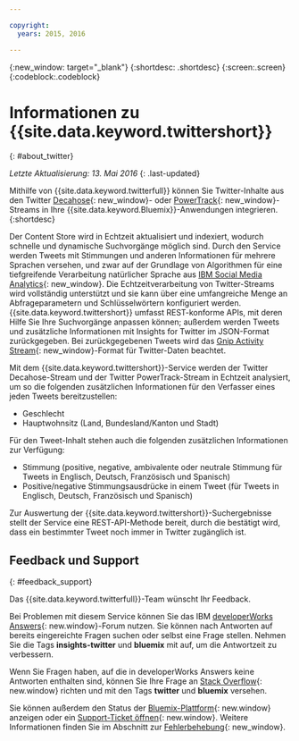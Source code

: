 ```yaml
---

copyright:
  years: 2015, 2016

---
```


{:new_window: target="_blank"}
{:shortdesc: .shortdesc}
{:screen:.screen}
{:codeblock:.codeblock}

# Informationen zu {{site.data.keyword.twittershort}}
{: #about_twitter}

*Letzte Aktualisierung: 13. Mai 2016*
{: .last-updated}

Mithilfe von {{site.data.keyword.twitterfull}} können Sie Twitter-Inhalte aus den Twitter [Decahose](http://support.gnip.com/apis/firehose/overview.html){: new_window}- oder [PowerTrack](http://support.gnip.com/apis/powertrack/overview.html){: new_window}-Streams in Ihre {{site.data.keyword.Bluemix}}-Anwendungen integrieren.
{:shortdesc}

Der Content Store wird in Echtzeit aktualisiert und indexiert, wodurch schnelle und dynamische Suchvorgänge möglich sind. Durch den Service werden Tweets mit Stimmungen und anderen Informationen für mehrere Sprachen versehen, und zwar auf der Grundlage von Algorithmen für eine tiefgreifende Verarbeitung natürlicher Sprache aus [IBM Social Media Analytics](http://www.ibm.com/software/products/en/social-media-analytics/){: new_window}. Die Echtzeitverarbeitung von Twitter-Streams	wird vollständig unterstützt und sie kann über eine umfangreiche Menge an Abfrageparametern und Schlüsselwörtern konfiguriert werden. {{site.data.keyword.twittershort}} umfasst	REST-konforme APIs, mit deren Hilfe Sie Ihre Suchvorgänge anpassen können; außerdem werden Tweets und zusätzliche Informationen mit Insights for Twitter im JSON-Format zurückgegeben. Bei zurückgegebenen Tweets wird das [Gnip Activity Stream](http://support.gnip.com/sources/twitter/data_format.html){: new_window}-Format für Twitter-Daten beachtet.

Mit dem {{site.data.keyword.twittershort}}-Service werden der Twitter Decahose-Stream und der Twitter PowerTrack-Stream in Echtzeit analysiert, um so die folgenden zusätzlichen Informationen für den Verfasser eines jeden Tweets bereitzustellen:
* Geschlecht
* Hauptwohnsitz (Land, Bundesland/Kanton und Stadt)

Für den Tweet-Inhalt stehen auch die folgenden zusätzlichen Informationen zur Verfügung:

* Stimmung (positive, negative, ambivalente oder neutrale Stimmung für Tweets in Englisch, Deutsch, Französisch und Spanisch)
* Positive/negative Stimmungsausdrücke in einem Tweet (für Tweets in Englisch, Deutsch, Französisch und Spanisch)

Zur Auswertung der {{site.data.keyword.twittershort}}-Suchergebnisse stellt der Service eine REST-API-Methode bereit, durch die bestätigt wird, dass ein bestimmter Tweet noch immer in Twitter zugänglich ist. 

## Feedback und Support 
{: #feedback_support}

Das {{site.data.keyword.twitterfull}}-Team wünscht Ihr
  Feedback.

Bei Problemen mit diesem Service können Sie das
IBM [developerWorks Answers](https://developer.ibm.com/answers/topics/insights-twitter/?smartspace=bluemix){: new.window}-Forum nutzen. Sie können nach Antworten auf bereits eingereichte Fragen suchen oder selbst eine Frage stellen.
Nehmen Sie die Tags **insights-twitter** und **bluemix** mit auf, um die Antwortzeit zu verbessern.

Wenn Sie Fragen haben, auf die in developerWorks Answers keine Antworten enthalten sind, können Sie Ihre Frage an
[Stack Overflow](http://stackoverflow.com/search?q=twitter+bluemix){: new.window} richten und mit den Tags **twitter** und **bluemix** versehen.

Sie können außerdem den Status der [Bluemix-Plattform](https://developer.ibm.com/bluemix/support/#status){: new.window}
anzeigen oder ein [Support-Ticket öffnen](https://cloudoe.support.ibmcloud.com/ics/support/default.asp?deptid=31036&offering=ibmbluemix){: new.window}. Weitere Informationen finden Sie im Abschnitt zur [Fehlerbehebung](https://console.{DomainName}/docs/troubleshoot/troubleshoot.html){: new_window}.
